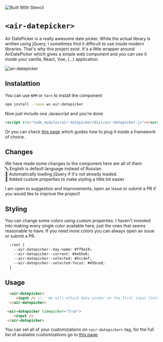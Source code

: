 ![Built With Stencil](https://img.shields.io/badge/-Built%20With%20Stencil-16161d.svg?logo=data%3Aimage%2Fsvg%2Bxml%3Bbase64%2CPD94bWwgdmVyc2lvbj0iMS4wIiBlbmNvZGluZz0idXRmLTgiPz4KPCEtLSBHZW5lcmF0b3I6IEFkb2JlIElsbHVzdHJhdG9yIDE5LjIuMSwgU1ZHIEV4cG9ydCBQbHVnLUluIC4gU1ZHIFZlcnNpb246IDYuMDAgQnVpbGQgMCkgIC0tPgo8c3ZnIHZlcnNpb249IjEuMSIgaWQ9IkxheWVyXzEiIHhtbG5zPSJodHRwOi8vd3d3LnczLm9yZy8yMDAwL3N2ZyIgeG1sbnM6eGxpbms9Imh0dHA6Ly93d3cudzMub3JnLzE5OTkveGxpbmsiIHg9IjBweCIgeT0iMHB4IgoJIHZpZXdCb3g9IjAgMCA1MTIgNTEyIiBzdHlsZT0iZW5hYmxlLWJhY2tncm91bmQ6bmV3IDAgMCA1MTIgNTEyOyIgeG1sOnNwYWNlPSJwcmVzZXJ2ZSI%2BCjxzdHlsZSB0eXBlPSJ0ZXh0L2NzcyI%2BCgkuc3Qwe2ZpbGw6I0ZGRkZGRjt9Cjwvc3R5bGU%2BCjxwYXRoIGNsYXNzPSJzdDAiIGQ9Ik00MjQuNywzNzMuOWMwLDM3LjYtNTUuMSw2OC42LTkyLjcsNjguNkgxODAuNGMtMzcuOSwwLTkyLjctMzAuNy05Mi43LTY4LjZ2LTMuNmgzMzYuOVYzNzMuOXoiLz4KPHBhdGggY2xhc3M9InN0MCIgZD0iTTQyNC43LDI5Mi4xSDE4MC40Yy0zNy42LDAtOTIuNy0zMS05Mi43LTY4LjZ2LTMuNkgzMzJjMzcuNiwwLDkyLjcsMzEsOTIuNyw2OC42VjI5Mi4xeiIvPgo8cGF0aCBjbGFzcz0ic3QwIiBkPSJNNDI0LjcsMTQxLjdIODcuN3YtMy42YzAtMzcuNiw1NC44LTY4LjYsOTIuNy02OC42SDMzMmMzNy45LDAsOTIuNywzMC43LDkyLjcsNjguNlYxNDEuN3oiLz4KPC9zdmc%2BCg%3D%3D&colorA=16161d&style=flat-square)

# `<air-datepicker>`
 Air DatePicker is a really awesome date picker. While the actual library is written using jQuery, I sometimes find it difficult to use inside modern libraries. That's why
 this project exist. It's a little wrapper around AirDatePicker which gives a simple web component and you can use it inside 
 your vanilla, React, Vue, (...) application.
 
 ![air-datepicker](https://i.imgur.com/chRlShK.png)
 
 ## Instalattion
You can use `NPM` or `Yarn` to install the component
 ```bash
 npm install --save wc-air-datepicker
 ```
 Now just include one Javascript and you're done
 ```html
 <script src="node_modules/air-datepicker/dist/air-datepicker.js"></script>
 ```
Or you can check [this page](https://stenciljs.com/docs/framework-integration) which guides how to plug it inside a framework of choice.
 
 ## Changes
 We have made some changes to the component here are all of them
 <br /> 🔤 English is default language instead of Russian
 <br /> 🔌 Automatically loading jQuery if it's not already loaded.
 <br /> 💅 Added custom properties to make styling a little bit easier
<br />

I am open to suggestion and improvements, open an issue or submit a PR if you would like to improve the project!

## Styling
You can change some colors using custom properties. I haven't invested into making every single color available here, just the ones that seems reasonable to have.
If you need more colors you can always open an issue or submit a PR.
```html
  :root {
    --air-datepicker--day-name: #ff9a19;
    --air-datepicker--current: #4eb5e6;
    --air-datepicker--selected: #5cc4ef;
    --air-datepicker--selected-focus: #45bced;
  }
```
 
 ## Usage
 ```html
   <air-datepicker>
      <input /> <!-- We will attach date picker on the first input field  -->
   </air-datepicker>
 ```
  ```html
   <air-datepicker timepicker="true">
      <input />
   </air-datepicker>
 ```
 You can set all of your customizations on `<air-datepicker>` tag, for the full list of available customizations go to [this page](http://t1m0n.name/air-datepicker/docs/).
